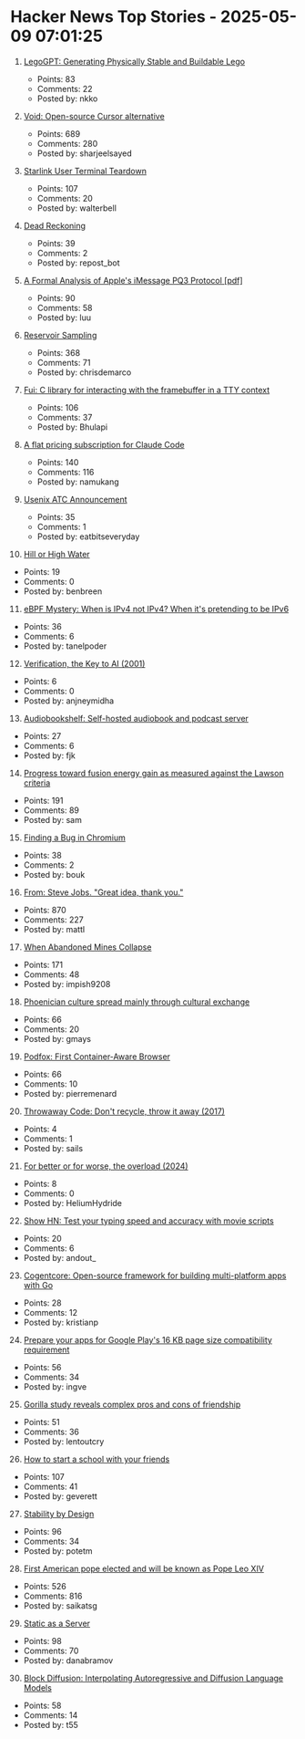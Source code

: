 # Hacker News Top Stories - 2025-05-09 07:01:25

1. [LegoGPT: Generating Physically Stable and Buildable Lego](https://avalovelace1.github.io/LegoGPT/)
   - Points: 83
   - Comments: 22
   - Posted by: nkko

2. [Void: Open-source Cursor alternative](https://github.com/voideditor/void)
   - Points: 689
   - Comments: 280
   - Posted by: sharjeelsayed

3. [Starlink User Terminal Teardown](https://www.darknavy.org/blog/a_first_glimpse_of_the_starlink_user_ternimal/)
   - Points: 107
   - Comments: 20
   - Posted by: walterbell

4. [Dead Reckoning](https://www.damninteresting.com/dead-reckoning/)
   - Points: 39
   - Comments: 2
   - Posted by: repost_bot

5. [A Formal Analysis of Apple's iMessage PQ3 Protocol [pdf]](https://www.usenix.org/system/files/conference/usenixsecurity25/sec25cycle1-prepub-595-linker.pdf)
   - Points: 90
   - Comments: 58
   - Posted by: luu

6. [Reservoir Sampling](https://samwho.dev/reservoir-sampling/)
   - Points: 368
   - Comments: 71
   - Posted by: chrisdemarco

7. [Fui: C library for interacting with the framebuffer in a TTY context](https://github.com/martinfama/fui)
   - Points: 106
   - Comments: 37
   - Posted by: Bhulapi

8. [A flat pricing subscription for Claude Code](https://support.anthropic.com/en/articles/11145838-using-claude-code-with-your-max-plan)
   - Points: 140
   - Comments: 116
   - Posted by: namukang

9. [Usenix ATC Announcement](https://www.usenix.org/blog/usenix-atc-announcement)
   - Points: 35
   - Comments: 1
   - Posted by: eatbitseveryday

10. [Hill or High Water](https://royalsociety.org/blog/2025/05/hill-or-high-water/)
   - Points: 19
   - Comments: 0
   - Posted by: benbreen

11. [eBPF Mystery: When is IPv4 not IPv4? When it's pretending to be IPv6](https://blog.gripdev.xyz/2025/05/06/ebpf-mystery-when-is-ipv4-not-ipv4-when-its-ipv6/)
   - Points: 36
   - Comments: 6
   - Posted by: tanelpoder

12. [Verification, the Key to AI (2001)](http://incompleteideas.net/IncIdeas/KeytoAI.html)
   - Points: 6
   - Comments: 0
   - Posted by: anjneymidha

13. [Audiobookshelf: Self-hosted audiobook and podcast server](https://www.audiobookshelf.org/)
   - Points: 27
   - Comments: 6
   - Posted by: fjk

14. [Progress toward fusion energy gain as measured against the Lawson criteria](https://www.fusionenergybase.com/articles/continuing-progress-toward-fusion-energy-breakeven-and-gain-as-measured-against-the-lawson-criteria)
   - Points: 191
   - Comments: 89
   - Posted by: sam

15. [Finding a Bug in Chromium](https://bou.ke/blog/chromium-bug/)
   - Points: 38
   - Comments: 2
   - Posted by: bouk

16. [From: Steve Jobs. "Great idea, thank you."](https://blog.hayman.net/2025/05/06/from-steve-jobs-great-idea.html)
   - Points: 870
   - Comments: 227
   - Posted by: mattl

17. [When Abandoned Mines Collapse](https://practical.engineering/blog/2025/5/6/when-abandoned-mines-collapse)
   - Points: 171
   - Comments: 48
   - Posted by: impish9208

18. [Phoenician culture spread mainly through cultural exchange](https://www.mpg.de/24574685/0422-evan-phoenician-culture-spread-mainly-through-cultural-exchange-150495-x)
   - Points: 66
   - Comments: 20
   - Posted by: gmays

19. [Podfox: First Container-Aware Browser](https://val.packett.cool/blog/podfox/)
   - Points: 66
   - Comments: 10
   - Posted by: pierremenard

20. [Throwaway Code: Don't recycle, throw it away (2017)](https://www.sung.codes/blog/2017/throwaway-code-dont-recycle-throw-away)
   - Points: 4
   - Comments: 1
   - Posted by: sails

21. [For better or for worse, the overload (2024)](https://consteval.ca/2024/07/25/overload/)
   - Points: 8
   - Comments: 0
   - Posted by: HeliumHydride

22. [Show HN: Test your typing speed and accuracy with movie scripts](https://atypescriptgame.com/)
   - Points: 20
   - Comments: 6
   - Posted by: andout_

23. [Cogentcore: Open-source framework for building multi-platform apps with Go](https://github.com/cogentcore/core)
   - Points: 28
   - Comments: 12
   - Posted by: kristianp

24. [Prepare your apps for Google Play's 16 KB page size compatibility requirement](https://android-developers.googleblog.com/2025/05/prepare-play-apps-for-devices-with-16kb-page-size.html)
   - Points: 56
   - Comments: 34
   - Posted by: ingve

25. [Gorilla study reveals complex pros and cons of friendship](https://www.sciencedaily.com/releases/2025/05/250505170816.htm)
   - Points: 51
   - Comments: 36
   - Posted by: lentoutcry

26. [How to start a school with your friends](https://prigoose.substack.com/p/how-to-start-a-university)
   - Points: 107
   - Comments: 41
   - Posted by: geverett

27. [Stability by Design](https://potetm.com/devtalk/stability-by-design.html)
   - Points: 96
   - Comments: 34
   - Posted by: potetm

28. [First American pope elected and will be known as Pope Leo XIV](https://www.cnn.com/world/live-news/new-pope-conclave-day-two-05-08-25)
   - Points: 526
   - Comments: 816
   - Posted by: saikatsg

29. [Static as a Server](https://overreacted.io/static-as-a-server/)
   - Points: 98
   - Comments: 70
   - Posted by: danabramov

30. [Block Diffusion: Interpolating Autoregressive and Diffusion Language Models](https://m-arriola.com/bd3lms/)
   - Points: 58
   - Comments: 14
   - Posted by: t55

